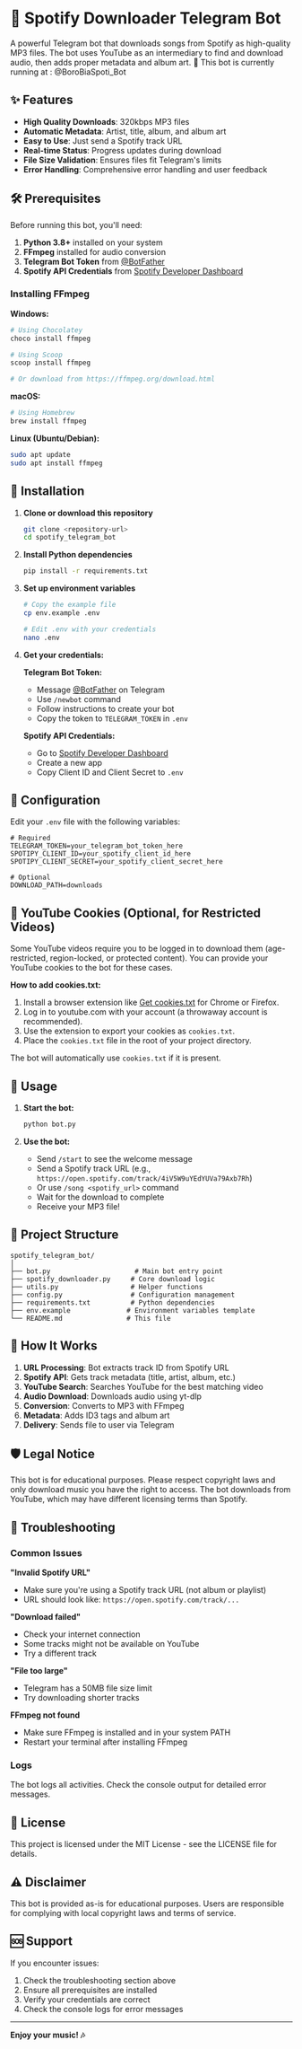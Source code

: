 # 🎵 Spotify Downloader Telegram Bot

A powerful Telegram bot that downloads songs from Spotify as high-quality MP3 files. The bot uses YouTube as an intermediary to find and download audio, then adds proper metadata and album art.
💫 This bot is currently running at : @BoroBiaSpoti_Bot 

## ✨ Features

- **High Quality Downloads**: 320kbps MP3 files
- **Automatic Metadata**: Artist, title, album, and album art
- **Easy to Use**: Just send a Spotify track URL
- **Real-time Status**: Progress updates during download
- **File Size Validation**: Ensures files fit Telegram's limits
- **Error Handling**: Comprehensive error handling and user feedback

## 🛠️ Prerequisites

Before running this bot, you'll need:

1. **Python 3.8+** installed on your system
2. **FFmpeg** installed for audio conversion
3. **Telegram Bot Token** from [@BotFather](https://t.me/BotFather)
4. **Spotify API Credentials** from [Spotify Developer Dashboard](https://developer.spotify.com/dashboard)

### Installing FFmpeg

**Windows:**
```bash
# Using Chocolatey
choco install ffmpeg

# Using Scoop
scoop install ffmpeg

# Or download from https://ffmpeg.org/download.html
```

**macOS:**
```bash
# Using Homebrew
brew install ffmpeg
```

**Linux (Ubuntu/Debian):**
```bash
sudo apt update
sudo apt install ffmpeg
```

## 🚀 Installation

1. **Clone or download this repository**
   ```bash
   git clone <repository-url>
   cd spotify_telegram_bot
   ```

2. **Install Python dependencies**
   ```bash
   pip install -r requirements.txt
   ```

3. **Set up environment variables**
   ```bash
   # Copy the example file
   cp env.example .env
   
   # Edit .env with your credentials
   nano .env
   ```

4. **Get your credentials:**

   **Telegram Bot Token:**
   - Message [@BotFather](https://t.me/BotFather) on Telegram
   - Use `/newbot` command
   - Follow instructions to create your bot
   - Copy the token to `TELEGRAM_TOKEN` in `.env`

   **Spotify API Credentials:**
   - Go to [Spotify Developer Dashboard](https://developer.spotify.com/dashboard)
   - Create a new app
   - Copy Client ID and Client Secret to `.env`

## 📝 Configuration

Edit your `.env` file with the following variables:

```env
# Required
TELEGRAM_TOKEN=your_telegram_bot_token_here
SPOTIPY_CLIENT_ID=your_spotify_client_id_here
SPOTIPY_CLIENT_SECRET=your_spotify_client_secret_here

# Optional
DOWNLOAD_PATH=downloads
```

## 🍪 YouTube Cookies (Optional, for Restricted Videos)

Some YouTube videos require you to be logged in to download them (age-restricted, region-locked, or protected content). You can provide your YouTube cookies to the bot for these cases.

**How to add cookies.txt:**
1. Install a browser extension like [Get cookies.txt](https://chrome.google.com/webstore/detail/get-cookiestxt/) for Chrome or Firefox.
2. Log in to youtube.com with your account (a throwaway account is recommended).
3. Use the extension to export your cookies as `cookies.txt`.
4. Place the `cookies.txt` file in the root of your project directory.

The bot will automatically use `cookies.txt` if it is present.

## 🎯 Usage

1. **Start the bot:**
   ```bash
   python bot.py
   ```

2. **Use the bot:**
   - Send `/start` to see the welcome message
   - Send a Spotify track URL (e.g., `https://open.spotify.com/track/4iV5W9uYEdYUVa79Axb7Rh`)
   - Or use `/song <spotify_url>` command
   - Wait for the download to complete
   - Receive your MP3 file!

## 📁 Project Structure

```
spotify_telegram_bot/
│
├── bot.py                     # Main bot entry point
├── spotify_downloader.py     # Core download logic
├── utils.py                  # Helper functions
├── config.py                 # Configuration management
├── requirements.txt          # Python dependencies
├── env.example              # Environment variables template
└── README.md                # This file
```

## 🔧 How It Works

1. **URL Processing**: Bot extracts track ID from Spotify URL
2. **Spotify API**: Gets track metadata (title, artist, album, etc.)
3. **YouTube Search**: Searches YouTube for the best matching video
4. **Audio Download**: Downloads audio using yt-dlp
5. **Conversion**: Converts to MP3 with FFmpeg
6. **Metadata**: Adds ID3 tags and album art
7. **Delivery**: Sends file to user via Telegram

## 🛡️ Legal Notice

This bot is for educational purposes. Please respect copyright laws and only download music you have the right to access. The bot downloads from YouTube, which may have different licensing terms than Spotify.

## 🐛 Troubleshooting

### Common Issues

**"Invalid Spotify URL"**
- Make sure you're using a Spotify track URL (not album or playlist)
- URL should look like: `https://open.spotify.com/track/...`

**"Download failed"**
- Check your internet connection
- Some tracks might not be available on YouTube
- Try a different track

**"File too large"**
- Telegram has a 50MB file size limit
- Try downloading shorter tracks

**FFmpeg not found**
- Make sure FFmpeg is installed and in your system PATH
- Restart your terminal after installing FFmpeg

### Logs

The bot logs all activities. Check the console output for detailed error messages.

## 📄 License

This project is licensed under the MIT License - see the LICENSE file for details.

## ⚠️ Disclaimer

This bot is provided as-is for educational purposes. Users are responsible for complying with local copyright laws and terms of service.

## 🆘 Support

If you encounter issues:

1. Check the troubleshooting section above
2. Ensure all prerequisites are installed
3. Verify your credentials are correct
4. Check the console logs for error messages

---

**Enjoy your music! 🎶** 
